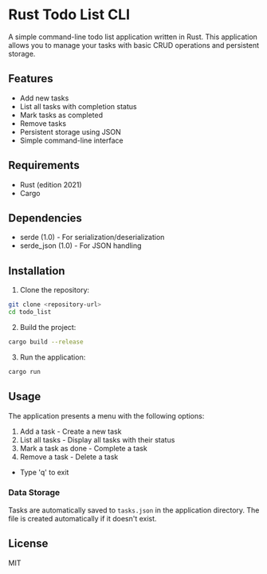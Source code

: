 # Rust Todo List CLI

A simple command-line todo list application written in Rust. This application allows you to manage your tasks with basic CRUD operations and persistent storage.

## Features

- Add new tasks
- List all tasks with completion status
- Mark tasks as completed
- Remove tasks
- Persistent storage using JSON
- Simple command-line interface

## Requirements

- Rust (edition 2021)
- Cargo

## Dependencies

- serde (1.0) - For serialization/deserialization
- serde_json (1.0) - For JSON handling

## Installation

1. Clone the repository:

```bash
git clone <repository-url>
cd todo_list
```

2. Build the project:

```bash
cargo build --release
```

3. Run the application:

```bash
cargo run
```

## Usage

The application presents a menu with the following options:

1. Add a task - Create a new task
2. List all tasks - Display all tasks with their status
3. Mark a task as done - Complete a task
4. Remove a task - Delete a task

- Type 'q' to exit

### Data Storage

Tasks are automatically saved to `tasks.json` in the application directory. The file is created automatically if it doesn't exist.

## License

MIT
